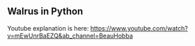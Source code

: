## Walrus in Python

Youtube explanation is here: https://www.youtube.com/watch?v=mEwUnrBaEZQ&ab_channel=BeauHobba

